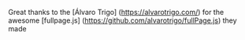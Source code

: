 Great thanks to the [Álvaro Trigo] (https://alvarotrigo.com/) for the awesome [fullpage.js] (https://github.com/alvarotrigo/fullPage.js) they made
